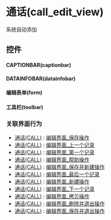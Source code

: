 # 通话(call_edit_view)  <!-- {docsify-ignore-all} -->


系统自动添加



## 控件
#### CAPTIONBAR(captionbar)
#### DATAINFOBAR(datainfobar)
#### 编辑表单(form)
#### 工具栏(toolbar)


### 关联界面行为
  * [通话(CALL)](module/crm/call) : [编辑界面_保存操作](module/crm/call#界面行为)
  * [通话(CALL)](module/crm/call) : [编辑界面_上一个记录](module/crm/call#界面行为)
  * [通话(CALL)](module/crm/call) : [编辑界面_第一个记录](module/crm/call#界面行为)
  * [通话(CALL)](module/crm/call) : [编辑界面_帮助操作](module/crm/call#界面行为)
  * [通话(CALL)](module/crm/call) : [编辑界面_保存并新建操作](module/crm/call#界面行为)
  * [通话(CALL)](module/crm/call) : [编辑界面_最后一个记录](module/crm/call#界面行为)
  * [通话(CALL)](module/crm/call) : [编辑界面_新建操作](module/crm/call#界面行为)
  * [通话(CALL)](module/crm/call) : [编辑界面_下一个记录](module/crm/call#界面行为)
  * [通话(CALL)](module/crm/call) : [编辑界面_拷贝操作](module/crm/call#界面行为)
  * [通话(CALL)](module/crm/call) : [编辑界面_删除并退出操作](module/crm/call#界面行为)
  * [通话(CALL)](module/crm/call) : [编辑界面_保存并退出操作](module/crm/call#界面行为)

<script>
 const { createApp } = Vue
  createApp({
    data() {
      return {

      }
    }
  }).use(ElementPlus).mount('#app')
</script>